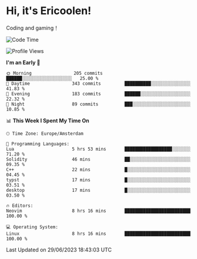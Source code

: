 # Hi, it's Ericoolen!
Coding and gaming！

<!--START_SECTION:waka-->
![Code Time](http://img.shields.io/badge/Code%20Time-877%20hrs%2054%20mins-blue)

![Profile Views](http://img.shields.io/badge/Profile%20Views-0-blue)

**I'm an Early 🐤** 

```text
🌞 Morning                205 commits         ██████░░░░░░░░░░░░░░░░░░░   25.00 % 
🌆 Daytime                343 commits         ██████████░░░░░░░░░░░░░░░   41.83 % 
🌃 Evening                183 commits         ██████░░░░░░░░░░░░░░░░░░░   22.32 % 
🌙 Night                  89 commits          ███░░░░░░░░░░░░░░░░░░░░░░   10.85 % 
```


📊 **This Week I Spent My Time On** 

```text
🕑︎ Time Zone: Europe/Amsterdam

💬 Programming Languages: 
Lua                      5 hrs 53 mins       ██████████████████░░░░░░░   71.20 % 
Solidity                 46 mins             ██░░░░░░░░░░░░░░░░░░░░░░░   09.35 % 
C++                      22 mins             █░░░░░░░░░░░░░░░░░░░░░░░░   04.45 % 
typst                    17 mins             █░░░░░░░░░░░░░░░░░░░░░░░░   03.51 % 
desktop                  17 mins             █░░░░░░░░░░░░░░░░░░░░░░░░   03.50 % 

🔥 Editors: 
Neovim                   8 hrs 16 mins       █████████████████████████   100.00 % 

💻 Operating System: 
Linux                    8 hrs 16 mins       █████████████████████████   100.00 % 
```


 Last Updated on 29/06/2023 18:43:03 UTC
<!--END_SECTION:waka-->


